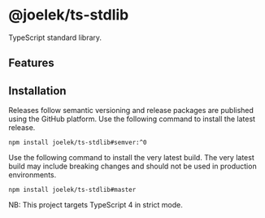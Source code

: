 # @joelek/ts-stdlib

TypeScript standard library.

## Features

## Installation

Releases follow semantic versioning and release packages are published using the GitHub platform. Use the following command to install the latest release.

```
npm install joelek/ts-stdlib#semver:^0
```

Use the following command to install the very latest build. The very latest build may include breaking changes and should not be used in production environments.

```
npm install joelek/ts-stdlib#master
```

NB: This project targets TypeScript 4 in strict mode.
